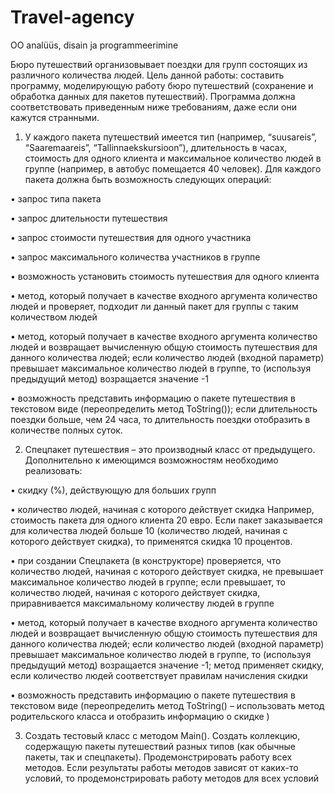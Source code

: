 # Travel-agency
OO analüüs, disain ja programmeerimine 

Бюро путешествий организовывает поездки для групп состоящих из различного 
количества людей. 
Цель данной работы: составить программу, моделирующую работу бюро путешествий 
(сохранение и обработка данных для пакетов путешествий).
Программа должна соответствовать приведенным ниже требованиям, даже если они 
кажутся странными. 

1. У каждого пакета путешествий имеется тип (например, “suusareis”, “Saaremaareis”, 
“Tallinnaekskursioon”), длительность в часах, стоимость для одного клиента и 
максимальное количество людей в группе (например, в автобус помещается 40 человек). 
Для каждого пакета должна быть возможность следующих операций: 

• запрос типа пакета

• запрос длительности путешествия

• запрос стоимости путешествия для одного участника

• запрос максимального количества участников в группе

• возможность установить стоимость путешествия для одного клиента

• метод, который получает в качестве входного аргумента количество людей и 
проверяет, подходит ли данный пакет для группы с таким количеством людей

• метод, который получает в качестве входного аргумента количество людей и 
возвращает вычисленную общую стоимость путешествия для данного количества 
людей; eсли количество людей (входной параметр) превышает максимальное 
количество людей в группе, то (используя предыдущий метод) возращается 
значение -1

• возможность представить информацию о пакете путешествия в текстовом виде 
(переопределить метод ToString()); eсли длительность поездки больше, чем 24 
часа, то длительность поездки отобразить в количестве полных суток.


2. Спецпакет путешествия – это производный класс от предыдущего. 
Дополнительно к имеющимся возможностям необходимо реализовать:

• скидку (%), действующую для больших групп

• количество людей, начиная с которого действует скидка
Например, стоимость пакета для одного клиента 20 евро. 
Если пакет заказывается для количества людей больше 10 (количество людей, начиная с 
которого действует скидка), то применятся скидка 10 процентов.

• при создании Спецпакета (в конструкторе) проверяется, что количество людей, 
начиная с которого действует скидка, не превышает максимальное количество 
людей в группе; если превышает, то количество людей, начиная с которого 
действует скидка, приравнивается максимальному количеству людей в группе

• метод, который получает в качестве входного аргумента количество людей и 
возвращает вычисленную общую стоимость путешествия для данного количества 
людей; eсли количество людей (входной параметр) превышает максимальное 
количество людей в группе, то (используя предыдущий метод) возращается 
значение -1; метод применяет скидку, если количество людей соответствует 
правилам начисления скидки

• возможность представить информацию о пакете путешествия в текстовом виде 
(переопределить метод ToString() – использовать метод родительского класса и 
отобразить информацию о скидке )

3. Создать тестовый класс с методом Main(). 
Создать коллекцию, содержащую пакеты путешествий разных типов (как обычные пакеты, 
так и спецпакеты). Продемонстрировать работу всех методов. 
Если результаты работы методов зависят от каких-то условий, то продемонстрировать работу 
методов для всех условий
